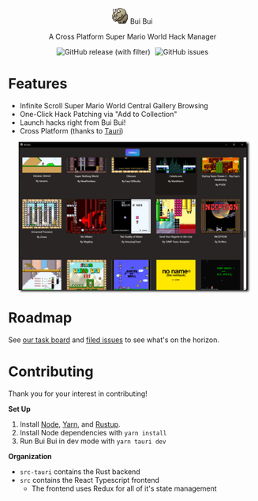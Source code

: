<div align="center">
    <img src="src-tauri/icons/32x32.png">
    <span style="font-size: 32">Bui Bui</span>
</div>
<p align="center" style="text-align: center">A Cross Platform Super Mario World Hack Manager</p>
<div align="center" style="justify-content: center; width: 100%; display: flex; align-items: center; gap: 10px;">
<img alt="GitHub release (with filter)" src="https://img.shields.io/github/v/release/ChristopherJMiller/buibui">
<img alt="GitHub issues" src="https://img.shields.io/github/issues/ChristopherJMiller/buibui">

</div>

# Features

- Infinite Scroll Super Mario World Central Gallery Browsing
- One-Click Hack Patching via "Add to Collection"
- Launch hacks right from Bui Bui!
- Cross Platform (thanks to [Tauri](https://tauri.app/))

<div style="height: 300px; display: flex; justify-content: center;">
    <img src=".github/assets/screenshot.png" style="box-shadow: 4px 2px 4px #000000;" />
</div>

# Roadmap

See [our task board](https://github.com/users/ChristopherJMiller/projects/1) and [filed issues](https://github.com/ChristopherJMiller/buibui/issues) to see what's on the horizon.

# Contributing

Thank you for your interest in contributing!

**Set Up**

1. Install [Node](https://nodejs.org/en), [Yarn](https://classic.yarnpkg.com/lang/en/docs/install), and [Rustup](https://rustup.rs/).
2. Install Node dependencies with `yarn install`
3. Run Bui Bui in dev mode with `yarn tauri dev`

**Organization**

- `src-tauri` contains the Rust backend
- `src` contains the React Typescript frontend
  - The frontend uses Redux for all of it's state management

